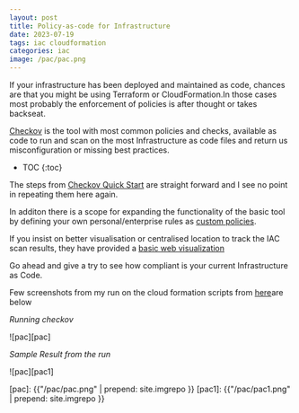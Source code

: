 ```yaml
---
layout: post
title: Policy-as-code for Infrastructure
date: 2023-07-19
tags: iac cloudformation
categories: iac
image: /pac/pac.png
---
```


If your infrastructure has been deployed and maintained as code, chances are that you might be using Terraform or CloudFormation.In those cases most probably the enforcement of policies is after thought or takes backseat.

[Checkov](https://www.checkov.io/) is the tool with most common policies and checks, available as code to run and scan on the most Infrastructure as code files and return us misconfiguration or missing best practices.

* TOC
{:toc}

The steps from [Checkov Quick Start](https://www.checkov.io/1.Welcome/Quick%20Start.html#install-checkov-from-pypi) are straight forward and I see no point in repeating them here again.

In additon there is a scope for expanding the functionality of the basic tool by defining your own personal/enterprise rules as [custom policies](https://www.checkov.io/3.Custom%20Policies/Custom%20Policies%20Overview.html).

If you insist on better visualisation or centralised location to track the IAC scan results, they have provided a [basic web visualization](https://www.checkov.io/2.Basics/Visualizing%20Checkov%20Output.html)

Go ahead and give a try to see how compliant is your current Infrastructure as Code.

Few screenshots from my run on the cloud formation scripts from  [here](https://github.com/aws-quickstart/quickstart-atlassian-jira)are below

*Running checkov*

![pac][pac]

*Sample Result from the run*

![pac][pac1]


[pac]: {{"/pac/pac.png" | prepend: site.imgrepo }}
[pac1]: {{"/pac/pac1.png" | prepend: site.imgrepo }}
